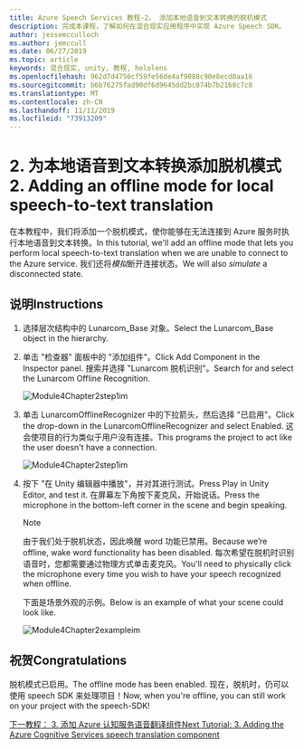 ```yaml
---
title: Azure Speech Services 教程-2。 添加本地语音到文本转换的脱机模式
description: 完成本课程，了解如何在混合现实应用程序中实现 Azure Speech SDK。
author: jessemcculloch
ms.author: jemccull
ms.date: 06/27/2019
ms.topic: article
keywords: 混合现实, unity, 教程, hololens
ms.openlocfilehash: 962d7d4750cf59fe56de4af9088c90e8ecd0aa16
ms.sourcegitcommit: b6b76275fad90df6d9645dd2bc074b7b2168c7c8
ms.translationtype: MT
ms.contentlocale: zh-CN
ms.lasthandoff: 11/11/2019
ms.locfileid: "73913209"
---
```

# <a name="2-adding-an-offline-mode-for-local-speech-to-text-translation"></a><span data-ttu-id="c1aef-105">2. 为本地语音到文本转换添加脱机模式</span><span class="sxs-lookup"><span data-stu-id="c1aef-105">2. Adding an offline mode for local speech-to-text translation</span></span>

<span data-ttu-id="c1aef-106">在本教程中，我们将添加一个脱机模式，使你能够在无法连接到 Azure 服务时执行本地语音到文本转换。</span><span class="sxs-lookup"><span data-stu-id="c1aef-106">In this tutorial, we'll add an offline mode that lets you perform local speech-to-text translation when we are unable to connect to the Azure service.</span></span> <span data-ttu-id="c1aef-107">我们还将*模拟*断开连接状态。</span><span class="sxs-lookup"><span data-stu-id="c1aef-107">We will also *simulate* a disconnected state.</span></span>

## <a name="instructions"></a><span data-ttu-id="c1aef-108">说明</span><span class="sxs-lookup"><span data-stu-id="c1aef-108">Instructions</span></span>

1. <span data-ttu-id="c1aef-109">选择层次结构中的 Lunarcom_Base 对象。</span><span class="sxs-lookup"><span data-stu-id="c1aef-109">Select the Lunarcom_Base object in the hierarchy.</span></span>

2. <span data-ttu-id="c1aef-110">单击 "检查器" 面板中的 "添加组件"。</span><span class="sxs-lookup"><span data-stu-id="c1aef-110">Click Add Component in the Inspector panel.</span></span> <span data-ttu-id="c1aef-111">搜索并选择 "Lunarcom 脱机识别"。</span><span class="sxs-lookup"><span data-stu-id="c1aef-111">Search for and select the Lunarcom Offline Recognition.</span></span>

    ![Module4Chapter2step1im](images/module4chapter2step1im.PNG)

3. <span data-ttu-id="c1aef-113">单击 LunarcomOfflineRecognizer 中的下拉箭头，然后选择 "已启用"。</span><span class="sxs-lookup"><span data-stu-id="c1aef-113">Click the drop-down in the LunarcomOfflineRecognizer and select Enabled.</span></span> <span data-ttu-id="c1aef-114">这会使项目的行为类似于用户没有连接。</span><span class="sxs-lookup"><span data-stu-id="c1aef-114">This programs the project to act like the user doesn't have a connection.</span></span>

    ![Module4Chapter2step1im](images/module4chapter2step2im.PNG)

4. <span data-ttu-id="c1aef-116">按下 "在 Unity 编辑器中播放"，并对其进行测试。</span><span class="sxs-lookup"><span data-stu-id="c1aef-116">Press Play in Unity Editor, and test it.</span></span> <span data-ttu-id="c1aef-117">在屏幕左下角按下麦克风，开始说话。</span><span class="sxs-lookup"><span data-stu-id="c1aef-117">Press the microphone in the bottom-left corner in the scene and begin speaking.</span></span>

    >[!NOTE]
    ><span data-ttu-id="c1aef-118">由于我们处于脱机状态，因此唤醒 word 功能已禁用。</span><span class="sxs-lookup"><span data-stu-id="c1aef-118">Because we’re offline, wake word functionality has been disabled.</span></span> <span data-ttu-id="c1aef-119">每次希望在脱机时识别语音时，您都需要通过物理方式单击麦克风。</span><span class="sxs-lookup"><span data-stu-id="c1aef-119">You'll need to physically click the microphone every time you wish to have your speech recognized when offline.</span></span>

    <span data-ttu-id="c1aef-120">下面是场景外观的示例。</span><span class="sxs-lookup"><span data-stu-id="c1aef-120">Below is an example of what your scene could look like.</span></span>

    ![Module4Chapter2exampleim](images/module4chapter2exampleim.PNG)

## <a name="congratulations"></a><span data-ttu-id="c1aef-122">祝贺</span><span class="sxs-lookup"><span data-stu-id="c1aef-122">Congratulations</span></span>

<span data-ttu-id="c1aef-123">脱机模式已启用。</span><span class="sxs-lookup"><span data-stu-id="c1aef-123">The offline mode has been enabled.</span></span> <span data-ttu-id="c1aef-124">现在，脱机时，仍可以使用 speech SDK 来处理项目！</span><span class="sxs-lookup"><span data-stu-id="c1aef-124">Now, when you're offline, you can still work on your project with the speech-SDK!</span></span>

[<span data-ttu-id="c1aef-125">下一教程： 3. 添加 Azure 认知服务语音翻译组件</span><span class="sxs-lookup"><span data-stu-id="c1aef-125">Next Tutorial: 3. Adding the Azure Cognitive Services speech translation component</span></span>](mrlearning-speechSDK-ch3.md)
